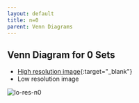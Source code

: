```yaml
---
layout: default
title: n=0
parent: Venn Diagrams
---
```


## Venn Diagram for 0 Sets

- [High resolution image][hi-res-n0]{:target="_blank"}
- Low resolution image

![lo-res-n0][lo-res-n0]

[hi-res-n0]: https://github.com/mogproject/graph-gallery/wiki/img/VennDiagram0.png
[lo-res-n0]: https://github.com/mogproject/graph-gallery/wiki/img/VennDiagram0_s.png
